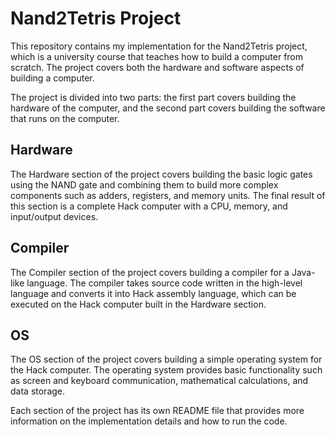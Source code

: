 
# Nand2Tetris Project
This repository contains my implementation for the Nand2Tetris project, which is a university course that teaches how to build a computer from scratch. The project covers both the hardware and software aspects of building a computer.

The project is divided into two parts: the first part covers building the hardware of the computer, and the second part covers building the software that runs on the computer.

## Hardware
The Hardware section of the project covers building the basic logic gates using the NAND gate and combining them to build more complex components such as adders, registers, and memory units. The final result of this section is a complete Hack computer with a CPU, memory, and input/output devices.

## Compiler
The Compiler section of the project covers building a compiler for a Java-like language. The compiler takes source code written in the high-level language and converts it into Hack assembly language, which can be executed on the Hack computer built in the Hardware section.

## OS
The OS section of the project covers building a simple operating system for the Hack computer. The operating system provides basic functionality such as screen and keyboard communication, mathematical calculations, and data storage.

Each section of the project has its own README file that provides more information on the implementation details and how to run the code.

